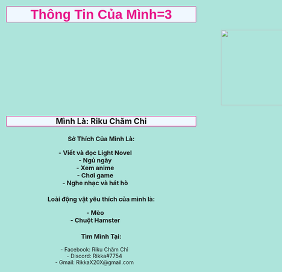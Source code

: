 <html lang="en">
    <head>
        <meta charset="utf-8" />
        <meta name="viewport" content="width=device-width, initial-scale=1" />
        <link rel="icon" href="https://glitch.com/favicon.ico" />
        <title>My Info<3</title>
    <head>
    <body>
        <style>
            h1 {
                margin-top: 20px;
                margin-bottom: 20px;
                text-transform: capitalize;
                text-align: center;
                font-family: Arial;
                font-size: 35px;
                font-weight:600;
                color: rgb(231, 24, 138) ;
                border: 1px solid rgb(231, 24, 138);
                background-color: aliceblue;
            }
            html {
                background-color: rgb(173, 228, 219);
            }
        </style>
        <style>
            img {
                padding-left: 570px;
            }
        </style>
        <h1>Thông Tin Của Mình=3</h1>
        <img width="200" src="file:///C:/Users/Administrator/Downloads/Thi%E1%BA%BFt%20k%E1%BA%BF%20ch%C6%B0a%20c%C3%B3%20t%C3%AAn%20(2).png">
        <style>
            h2 {
                text-align: center;
            }
        </style>
        <style>
            h2 {
                border: 1px solid rgb(231, 24, 138);
                background-color: aliceblue;
            }
        </style>
        <h2>Mình Là: Riku Chăm Chỉ</h2>
        <div>
        <style>
            h3 {
                text-align: center;
            }
            p {
                text-align: center;
            }
            ul {
                text-align: center;
                padding-right: 60px;
            }
            li {
                text-align: center;
            }
        </style>
        <h3>
            <p>
                Sở Thích Của Mình Là:
            </p>
            <ul>
               - Viết và đọc Light Novel <br>
               - Ngủ ngày <br>
               - Xem anime <br>
               - Chơi game <br>
               - Nghe nhạc và hát hò <br>
            </ul>
        <h3>
            <p>Loài động vật yêu thích của mình là:
            </p>
            <ul>
               - Mèo <br>
               - Chuột Hamster <br>
            </ul>
        </h3>
        <div>
            <footer>
                <h3>Tìm Mình Tại:</h3>
            </footer>
        </div>
        <ul>
           - Facebook: Riku Chăm Chỉ <br>
          -  Discord: Rikka#7754 <br>
          -  Gmail: RikkaX20X@gmail.com <br>
        </ul>
